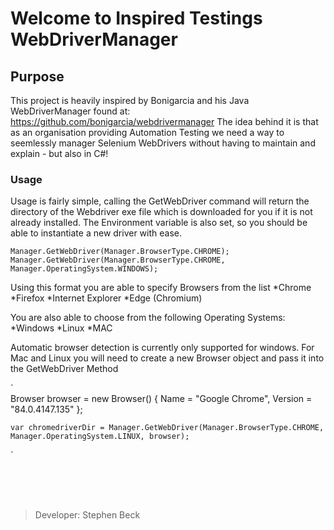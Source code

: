 # Welcome to Inspired Testings WebDriverManager

## Purpose
This project is heavily inspired by Bonigarcia and his Java WebDriverManager found at: https://github.com/bonigarcia/webdrivermanager
The idea behind it is that as an organisation providing Automation Testing we need a way to seemlessly manager Selenium WebDrivers without having to maintain and explain - but also in C#!

### Usage

Usage is fairly simple, calling the GetWebDriver command will return the directory of the Webdriver exe file which is downloaded for you if it is not already installed.
The Environment variable is also set, so you should be able to instantiate a new driver with ease.

`
Manager.GetWebDriver(Manager.BrowserType.CHROME);
Manager.GetWebDriver(Manager.BrowserType.CHROME, Manager.OperatingSystem.WINDOWS);
`

Using this format you are able to specify Browsers from the list
*Chrome
*Firefox
*Internet Explorer
*Edge (Chromium)

You are also able to choose from the following Operating Systems:
*Windows
*Linux
*MAC

Automatic browser detection is currently only supported for windows.
For Mac and Linux you will need to create a new Browser object and pass it into the GetWebDriver Method

`   
    Browser browser = new Browser() 
    {
        Name = "Google Chrome",
        Version = "84.0.4147.135"
    };

    var chromedriverDir = Manager.GetWebDriver(Manager.BrowserType.CHROME, Manager.OperatingSystem.LINUX, browser);
`


<br/><br/><br/>
> Developer: Stephen Beck

